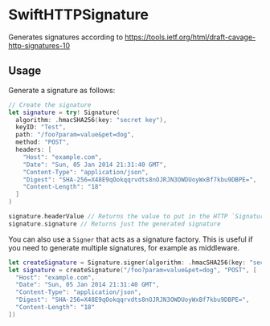 # SwiftHTTPSignature

Generates signatures according to https://tools.ietf.org/html/draft-cavage-http-signatures-10

## Usage

Generate a signature as follows:

```swift
// Create the signature
let signature = try! Signature(
  algorithm: .hmacSHA256(key: "secret key"),
  keyID: "Test",
  path: "/foo?param=value&pet=dog",
  method: "POST",
  headers: [
    "Host": "example.com",
    "Date": "Sun, 05 Jan 2014 21:31:40 GMT",
    "Content-Type": "application/json",
    "Digest": "SHA-256=X48E9qOokqqrvdts8nOJRJN3OWDUoyWxBf7kbu9DBPE=",
    "Content-Length": "18"
  ]
)

signature.headerValue // Returns the value to put in the HTTP `Signature` header
signature.signature // Returns just the generated signature
```

You can also use a `Signer` that acts as a signature factory. This is useful if you need to generate multiple signatures, for example as middleware.

```swift
let createSignature = Signature.signer(algorithm: .hmacSHA256(key: "secret key"), keyID: "Test")
let signature = createSignature("/foo?param=value&pet=dog", "POST", [
  "Host": "example.com",
  "Date": "Sun, 05 Jan 2014 21:31:40 GMT",
  "Content-Type": "application/json",
  "Digest": "SHA-256=X48E9qOokqqrvdts8nOJRJN3OWDUoyWxBf7kbu9DBPE=",
  "Content-Length": "18"
]) 
```
